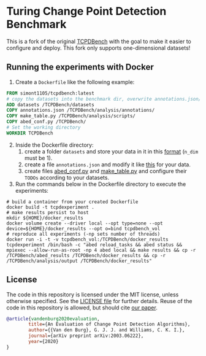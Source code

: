# Turing Change Point Detection Benchmark
This is a fork of the original [TCPDBench](https://github.com/alan-turing-institute/TCPDBench) with the goal to make it easier to configure and deploy. This fork only supports one-dimensional datasets!

## Running the experiments with Docker
1. Create a `Dockerfile` like the following example:
```dockerfile
FROM simont1105/tcpdbench:latest
# copy the datasets into the benchmark dir, overwrite annotations.json/make_table.py/abed_conf.py
ADD datasets /TCPDBench/datasets
COPY annotations.json /TCPDBench/analysis/annotations/
COPY make_table.py /TCPDBench/analysis/scripts/
COPY abed_conf.py /TCPDBench/
# Set the working directory
WORKDIR TCPDBench
```
2. Inside the Dockerfile directory:
   1. create a folder `datasets` and store your data in it in this [format](https://github.com/alan-turing-institute/TCPD/blob/master/datasets/bank/bank.json) (`n_dim` must be 1).
   2. create a file `annotations.json` and modify it like [this](https://github.com/alan-turing-institute/TCPD/blob/master/annotations.json) for your data.
   3. create files [abed_conf.py](abed_conf.py) and [make_table.py](analysis/scripts/make_table.py) and configure their `TODOs` according to your datasets.
3. Run the commands below in the Dockerfile directory to execute the experiments:
```shell
# build a container from your created Dockerfile
docker build -t tcpdexperiment .
# make results persist to host
mkdir ${HOME}/docker_results
docker volume create --driver local --opt type=none --opt device=${HOME}/docker_results --opt o=bind tcpdbench_vol
# reproduce all experiments (-np sets number of threads)
docker run -i -t -v tcpdbench_vol:/TCPDBench/docker_results tcpdexperiment /bin/bash -c "abed reload_tasks && abed status && mpiexec --allow-run-as-root -np 4 abed local && make results && cp -r /TCPDBench/abed_results /TCPDBench/docker_results && cp -r /TCPDBench/analysis/output /TCPDBench/docker_results"
```

## License
The code in this repository is licensed under the MIT license, unless 
otherwise specified. See the [LICENSE file](LICENSE) for further details. 
Reuse of the code in this repository is allowed, but should cite [our 
paper](https://arxiv.org/abs/2003.06222).
```bib
@article{vandenburg2020evaluation,
        title={An Evaluation of Change Point Detection Algorithms},
        author={{Van den Burg}, G. J. J. and Williams, C. K. I.},
        journal={arXiv preprint arXiv:2003.06222},
        year={2020}
}
```